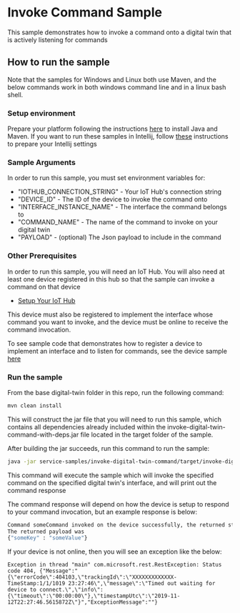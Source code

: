 #  Invoke Command Sample

This sample demonstrates how to invoke a command onto a digital twin that is actively listening for commands

## How to run the sample

Note that the samples for Windows and Linux both use Maven, and the below commands work in both windows command line and in
a linux bash shell.

### Setup environment
Prepare your platform following the instructions [here][devbox-setup] to install Java and Maven.
If you want to run these samples in Intellij, follow [these][intellij-setup] instructions to prepare your Intellij settings

### Sample Arguments

In order to run this sample, you must set environment variables for:
- "IOTHUB_CONNECTION_STRING" - Your IoT Hub's connection string
- "DEVICE_ID" - The ID of the device to invoke the command onto
- "INTERFACE_INSTANCE_NAME" - The interface the command belongs to
- "COMMAND_NAME" - The name of the command to invoke on your digital twin
- "PAYLOAD" - (optional) The Json payload to include in the command

### Other Prerequisites
In order to run this sample, you will need an IoT Hub. You will also need at least one device registered in this hub so that the sample can invoke a command on that device
* [Setup Your IoT Hub][lnk-setup-iot-hub]

This device must also be registered to implement the interface whose command you want to invoke, and the device
must be online to receive the command invocation.

To see sample code that demonstrates how to register a device to implement an interface and to listen for commands, see the device sample [here][jdk-device-samples]

### Run the sample

From the base digital-twin folder in this repo, run the following command:

```sh
mvn clean install
```

This will construct the jar file that you will need to run this sample, which contains all dependencies already included within the invoke-digital-twin-command-with-deps.jar file located in the target folder of the sample.

After building the jar succeeds, run this command to run the sample:
```sh
java -jar service-samples/invoke-digital-twin-command/target/invoke-digital-twin-command-with-deps.jar
```

This command will execute the sample which will invoke the specified command on the specified digital twin's interface, and will print out the command response

The command response will depend on how the device is setup to respond to your command invocation, but an example response is below:

```sh
Command someCommand invoked on the device successfully, the returned status was 200 and the request id was 0b7ff5f4-6245-4c6b-a891-f2d3dc802a41
The returned payload was
{"someKey" : "someValue"}
```

If your device is not online, then you will see an exception like the below:
```
Exception in thread "main" com.microsoft.rest.RestException: Status code 404, {"Message":"{\"errorCode\":404103,\"trackingId\":\"XXXXXXXXXXXXX-TimeStamp:1/1/1019 23:27:46\",\"message\":\"Timed out waiting for device to connect.\",\"info\":{\"timeout\":\"00:00:00\"},\"timestampUtc\":\"2019-11-12T22:27:46.5615872Z\"}","ExceptionMessage":""}
```

[lnk-setup-iot-hub]: https://aka.ms/howtocreateazureiothub
[devbox-setup]: https://github.com/Azure/azure-iot-sdk-java/tree/preview/digital-twin/doc/java-devbox-setup.md
[intellij-setup]: https://github.com/Azure/azure-iot-sdk-java/tree/preview/digital-twin/doc/building_sdk.md
[jdk-device-samples]: https://github.com/Azure-Samples/azure-iot-samples-java/tree/master/digital-twin/Samples/device/JdkSample